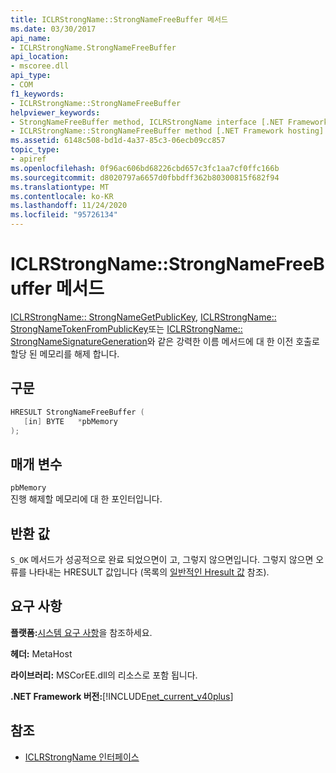 ```yaml
---
title: ICLRStrongName::StrongNameFreeBuffer 메서드
ms.date: 03/30/2017
api_name:
- ICLRStrongName.StrongNameFreeBuffer
api_location:
- mscoree.dll
api_type:
- COM
f1_keywords:
- ICLRStrongName::StrongNameFreeBuffer
helpviewer_keywords:
- StrongNameFreeBuffer method, ICLRStrongName interface [.NET Framework hosting]
- ICLRStrongName::StrongNameFreeBuffer method [.NET Framework hosting]
ms.assetid: 6148c508-bd1d-4a37-85c3-06ecb09cc857
topic_type:
- apiref
ms.openlocfilehash: 0f96ac606bd68226cbd657c3fc1aa7cf0ffc166b
ms.sourcegitcommit: d8020797a6657d0fbbdff362b80300815f682f94
ms.translationtype: MT
ms.contentlocale: ko-KR
ms.lasthandoff: 11/24/2020
ms.locfileid: "95726134"
---
```

# <a name="iclrstrongnamestrongnamefreebuffer-method"></a>ICLRStrongName::StrongNameFreeBuffer 메서드

[ICLRStrongName:: StrongNameGetPublicKey](iclrstrongname-strongnamegetpublickey-method.md), [ICLRStrongName:: StrongNameTokenFromPublicKey](iclrstrongname-strongnametokenfrompublickey-method.md)또는 [ICLRStrongName:: StrongNameSignatureGeneration](iclrstrongname-strongnamesignaturegeneration-method.md)와 같은 강력한 이름 메서드에 대 한 이전 호출로 할당 된 메모리를 해제 합니다.  
  
## <a name="syntax"></a>구문  
  
```cpp  
HRESULT StrongNameFreeBuffer (
   [in] BYTE   *pbMemory  
);  
```  
  
## <a name="parameters"></a>매개 변수  

 `pbMemory`  
 진행 해제할 메모리에 대 한 포인터입니다.  
  
## <a name="return-value"></a>반환 값  

 `S_OK` 메서드가 성공적으로 완료 되었으면이 고, 그렇지 않으면입니다. 그렇지 않으면 오류를 나타내는 HRESULT 값입니다 (목록의 [일반적인 Hresult 값](/windows/win32/seccrypto/common-hresult-values) 참조).  
  
## <a name="requirements"></a>요구 사항  

 **플랫폼:**[시스템 요구 사항](../../get-started/system-requirements.md)을 참조하세요.  
  
 **헤더:** MetaHost  
  
 **라이브러리:** MSCorEE.dll의 리소스로 포함 됩니다.  
  
 **.NET Framework 버전:**[!INCLUDE[net_current_v40plus](../../../../includes/net-current-v40plus-md.md)]  
  
## <a name="see-also"></a>참조

- [ICLRStrongName 인터페이스](iclrstrongname-interface.md)
